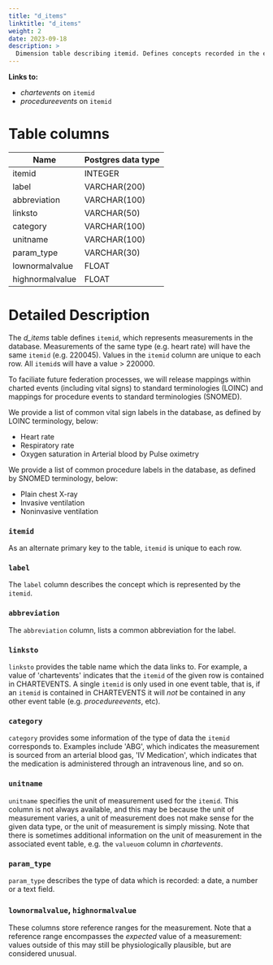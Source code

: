 ```yaml
---
title: "d_items"
linktitle: "d_items"
weight: 2
date: 2023-09-18
description: >
  Dimension table describing itemid. Defines concepts recorded in the events table in the ICU module.
---
```


**Links to:** 

* *chartevents* on `itemid`
* *procedureevents* on `itemid`

# Table columns

Name | Postgres data type
---- | ----
itemid | INTEGER
label | VARCHAR(200)
abbreviation | VARCHAR(100)
linksto | VARCHAR(50)
category | VARCHAR(100)
unitname | VARCHAR(100)
param\_type | VARCHAR(30)
lownormalvalue | FLOAT
highnormalvalue | FLOAT

# Detailed Description

The *d_items* table defines `itemid`, which represents measurements in the database. Measurements of the same type (e.g. heart rate) will have the same `itemid` (e.g. 220045). Values in the `itemid` column are unique to each row. All `itemid`s will have a value > 220000.

To faciliate future federation processes, we will release mappings within charted events (including vital signs) to standard terminologies (LOINC) and mappings for procedure events to standard terminologies (SNOMED).


We provide a list of common vital sign labels in the database, as defined by LOINC terminology, below:

- Heart rate	
- Respiratory rate
- Oxygen saturation in Arterial blood by Pulse oximetry	

We provide a list of common procedure labels in the database, as defined by SNOMED terminology, below:

- Plain chest X-ray	
- Invasive ventilation	
- Noninvasive ventilation	

### `itemid`

As an alternate primary key to the table, `itemid` is unique to each row.

### `label`

The `label` column describes the concept which is represented by the `itemid`. 

###  `abbreviation`

The `abbreviation` column, lists a common abbreviation for the label.

### `linksto`

`linksto` provides the table name which the data links to. For example, a value of 'chartevents' indicates that the `itemid` of the given row is contained in CHARTEVENTS. A single `itemid` is only used in one event table, that is, if an `itemid` is contained in CHARTEVENTS it will *not* be contained in any other event table (e.g. *procedureevents*, etc).

### `category`

`category` provides some information of the type of data the `itemid` corresponds to. Examples include 'ABG', which indicates the measurement is sourced from an arterial blood gas, 'IV Medication', which indicates that the medication is administered through an intravenous line, and so on.

### `unitname`

`unitname` specifies the unit of measurement used for the `itemid`. This column is not always available, and this may be because the unit of measurement varies, a unit of measurement does not make sense for the given data type, or the unit of measurement is simply missing. Note that there is sometimes additional information on the unit of measurement in the associated event table, e.g. the `valueuom` column in *chartevents*.

### `param_type`

`param_type` describes the type of data which is recorded: a date, a number or a text field.

### `lownormalvalue`, `highnormalvalue`

These columns store reference ranges for the measurement. Note that a reference range encompasses the *expected* value of a measurement: values outside of this may still be physiologically plausible, but are considered unusual.